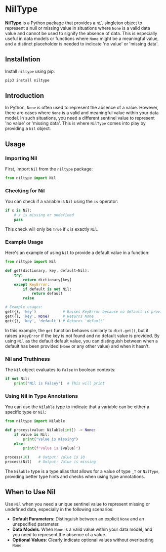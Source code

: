# NilType

**NilType** is a Python package that provides a `Nil` singleton object to represent a null or missing value in situations where `None` is a valid data value and cannot be used to signify the absence of data. This is especially useful in data models or functions where `None` might be a meaningful value, and a distinct placeholder is needed to indicate 'no value' or 'missing data'.

## Installation

Install `niltype` using pip:

```sh
pip3 install niltype
```

## Introduction

In Python, `None` is often used to represent the absence of a value. However, there are cases where `None` is a valid and meaningful value within your data model. In such situations, you need a different sentinel value to represent 'no value' or 'missing data'. This is where `NilType` comes into play by providing a `Nil` object.

## Usage

### Importing Nil

First, import `Nil` from the `niltype` package:

```python
from niltype import Nil
```

### Checking for Nil

You can check if a variable is `Nil` using the `is` operator:

```python
if x is Nil:
    # x is missing or undefined
    pass
```

This check will only be `True` if `x` is exactly `Nil`.

### Example Usage

Here's an example of using `Nil` to provide a default value in a function:

```python
from niltype import Nil

def get(dictionary, key, default=Nil):
    try:
        return dictionary[key]
    except KeyError:
        if default is not Nil:
            return default
        raise

# Example usages:
get({}, 'key')            # Raises KeyError because no default is provided
get({}, 'key', None)      # Returns None
get({}, 'key', 'default') # Returns 'default'
```

In this example, the `get` function behaves similarly to `dict.get()`, but it raises a `KeyError` if the key is not found and no default value is provided. By using `Nil` as the default default value, you can distinguish between when a default has been provided (`None` or any other value) and when it hasn't.

### Nil and Truthiness

The `Nil` object evaluates to `False` in boolean contexts:

```python
if not Nil:
    print("Nil is Falsey")  # This will print
```

### Using Nil in Type Annotations

You can use the `Nilable` type to indicate that a variable can be either a specific type or `Nil`:

```python
from niltype import Nilable

def process(value: Nilable[int]) -> None:
    if value is Nil:
        print("Value is missing")
    else:
        print(f"Value is {value}")

process(10)    # Output: Value is 10
process(Nil)   # Output: Value is missing
```

The `Nilable` type is a type alias that allows for a value of type `_T` or `NilType`, providing better type hints and checks when using type annotations.

## When to Use Nil

Use `Nil` when you need a unique sentinel value to represent missing or undefined data, especially in the following scenarios:

- **Default Parameters**: Distinguish between an explicit `None` and an unspecified parameter.
- **Data Models**: When `None` is a valid value within your data model, and you need to represent the absence of a value.
- **Optional Values**: Clearly indicate optional values without overloading `None`.
